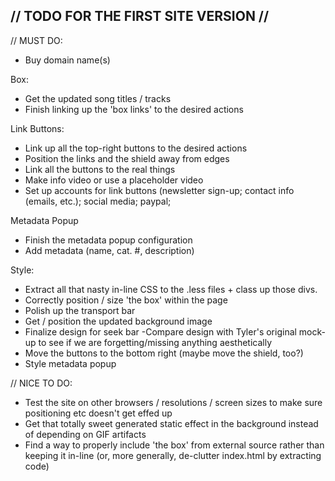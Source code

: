 // TODO FOR THE FIRST SITE VERSION //
------------------------------------

// MUST DO:

- Buy domain name(s)

Box:
- Get the updated song titles / tracks
- Finish linking up the 'box links' to the desired actions

Link Buttons:
- Link up all the top-right buttons to the desired actions
- Position the links and the shield away from edges
- Link all the buttons to the real things
- Make info video or use a placeholder video
- Set up accounts for link buttons (newsletter sign-up; contact info (emails, etc.); social media; paypal; 

Metadata Popup
- Finish the metadata popup configuration
- Add metadata (name, cat. #, description)

Style:
- Extract all that nasty in-line CSS to the .less files + class up those divs.
- Correctly position / size 'the box' within the page
- Polish up the transport bar
- Get / position the updated background image
- Finalize design for seek bar
-Compare design with Tyler's original mock-up to see if we are forgetting/missing anything aesthetically
- Move the buttons to the bottom right (maybe move the shield, too?)
- Style metadata popup


// NICE TO DO:

- Test the site on other browsers / resolutions / screen sizes to make sure positioning etc doesn't get effed up
- Get that totally sweet generated static effect in the background instead of depending on GIF artifacts
- Find a way to properly include 'the box' from external source rather than keeping it in-line (or, more generally, de-clutter index.html by extracting code)